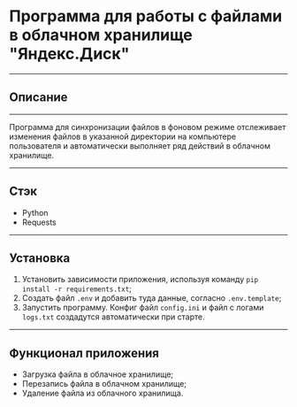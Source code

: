 # Программа для работы с файлами в облачном хранилище  "Яндекс.Диск"

---
## Описание

---
Программа для синхронизации файлов в фоновом режиме
отслеживает изменения файлов в указанной директории на
компьютере пользователя и автоматически выполняет ряд действий
в облачном хранилище.

---

## Стэк

- Python
- Requests
---

## Установка

1) Установить зависимости приложения,
    используя команду `pip install -r requirements.txt`;
2) Создать файл `.env` и добавить туда данные, согласно
    `.env.template`;
3) Запустить программу. Конфиг файл `config.ini` и файл с логами
    `logs.txt` создадутся автоматически при старте.
---

## Функционал приложения

- Загрузка файла в облачное хранилище;
- Перезапись файла в облачном хранилище;
- Удаление файла из облачного хранилища.